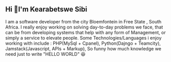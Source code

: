 ## Hi 👋I'm Kearabetswe Sibi 

I am a software developer from the city Bloemfontein in Free State , South Africa. I really enjoy working on solving day-to-day problems we face, that can be from developing systems that help with any form of Management, or simply a service to elevate people. Some Technologies/Languages i enjoy working with include : PHP(MySql + Cpanel), Python(Dajngo + Teamcity), Jamstack(Javascript, APIs + Markup), So funny how much knowledge we need just to write "HELLO WORLD" 😆




